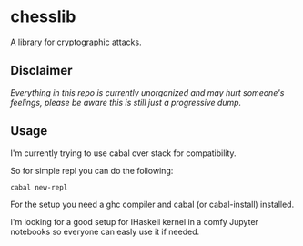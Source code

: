 # chesslib
A library for cryptographic attacks.

## Disclaimer
_Everything in this repo is currently unorganized and may hurt someone's feelings, please be aware this is still just a progressive dump._

## Usage
I'm currently trying to use cabal over stack for compatibility.

So for simple repl you can do the following:
```bash
cabal new-repl
```
For the setup you need a ghc compiler and cabal (or cabal-install) installed.

I'm looking for a good setup for IHaskell kernel in a comfy Jupyter notebooks so everyone can easly use it if needed.


